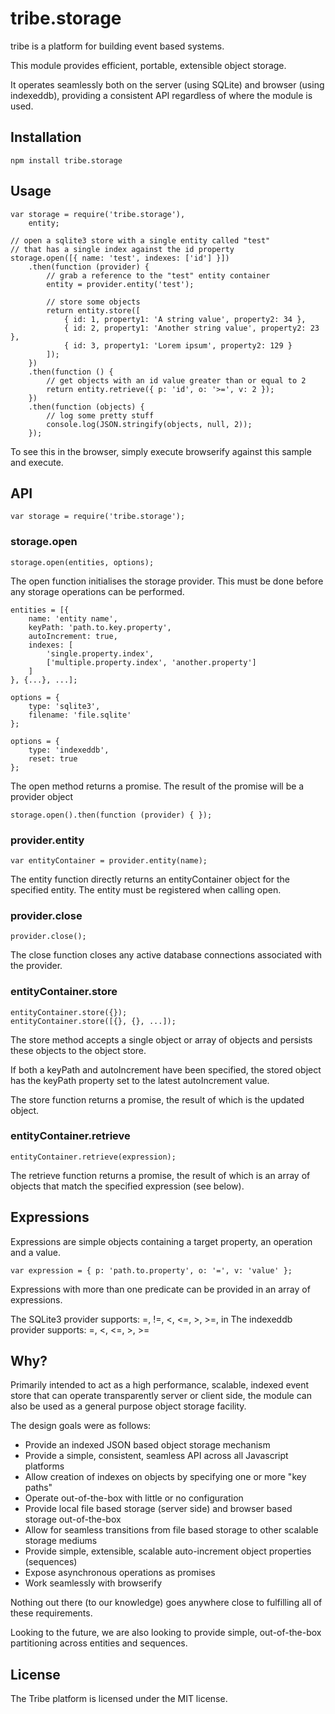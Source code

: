 ﻿tribe.storage
=============

tribe is a platform for building event based systems.

This module provides efficient, portable, extensible object storage. 

It operates seamlessly both on the server (using SQLite) and browser (using indexeddb), providing a consistent API regardless of where the module is used.

Installation
------------

    npm install tribe.storage

Usage
-----

	var storage = require('tribe.storage'),
		entity;

	// open a sqlite3 store with a single entity called "test"
	// that has a single index against the id property
	storage.open([{ name: 'test', indexes: ['id'] }])
		.then(function (provider) {
			// grab a reference to the "test" entity container
			entity = provider.entity('test');

			// store some objects
			return entity.store([
				{ id: 1, property1: 'A string value', property2: 34 },
				{ id: 2, property1: 'Another string value', property2: 23 },
				{ id: 3, property1: 'Lorem ipsum', property2: 129 }
			]);
		})
		.then(function () {
			// get objects with an id value greater than or equal to 2
			return entity.retrieve({ p: 'id', o: '>=', v: 2 });
		})
		.then(function (objects) {
			// log some pretty stuff
			console.log(JSON.stringify(objects, null, 2));
		});

To see this in the browser, simply execute browserify against this sample and execute.

API
---

	var storage = require('tribe.storage');

### storage.open

	storage.open(entities, options);

The open function initialises the storage provider. This must be done before any storage operations can be performed.

	entities = [{
		name: 'entity name',
		keyPath: 'path.to.key.property',
		autoIncrement: true,
		indexes: [
			'single.property.index',
			['multiple.property.index', 'another.property']
		]
	}, {...}, ...];

	options = {
		type: 'sqlite3',
		filename: 'file.sqlite'
	};

	options = {
		type: 'indexeddb',
		reset: true
	};

The open method returns a promise. The result of the promise will be a provider object 

	storage.open().then(function (provider) { });

### provider.entity

	var entityContainer = provider.entity(name);

The entity function directly returns an entityContainer object for the specified entity. The entity must be registered when calling open.

### provider.close

	provider.close();

The close function closes any active database connections associated with the provider.

### entityContainer.store

	entityContainer.store({});
	entityContainer.store([{}, {}, ...]);

The store method accepts a single object or array of objects and persists these objects to the object store.

If both a keyPath and autoIncrement have been specified, the stored object has the keyPath property set to the latest autoIncrement value.

The store function returns a promise, the result of which is the updated object.

### entityContainer.retrieve

	entityContainer.retrieve(expression);

The retrieve function returns a promise, the result of which is an array of objects that match the specified expression (see below).

Expressions
-----------

Expressions are simple objects containing a target property, an operation and a value.

	var expression = { p: 'path.to.property', o: '=', v: 'value' };

Expressions with more than one predicate can be provided in an array of expressions.

The SQLite3 provider supports: =, !=, <, <=, >, >=, in
The indexeddb provider supports: =, <, <=, >, >=

Why?
----

Primarily intended to act as a high performance, scalable, indexed event store that can operate transparently server or client side, the module can also be used as a general purpose object storage facility.

The design goals were as follows:

- Provide an indexed JSON based object storage mechanism
- Provide a simple, consistent, seamless API across all Javascript platforms
- Allow creation of indexes on objects by specifying one or more "key paths"
- Operate out-of-the-box with little or no configuration
- Provide local file based storage (server side) and browser based storage out-of-the-box
- Allow for seamless transitions from file based storage to other scalable storage mediums
- Provide simple, extensible, scalable auto-increment object properties (sequences)
- Expose asynchronous operations as promises
- Work seamlessly with browserify

Nothing out there (to our knowledge) goes anywhere close to fulfilling all of these requirements.

Looking to the future, we are also looking to provide simple, out-of-the-box partitioning across entities and sequences.

License
-------

The Tribe platform is licensed under the MIT license.